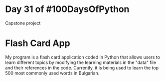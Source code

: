 # Day 31 of #100DaysOfPython

Capstone project



# Flash Card App

My program is a flash card application coded in Python that allows users to learn different topics by modifying the learning materials in the "data" file and their references in the code. Currently, it is being used to learn the top 500 most commonly used words in Bulgarian.